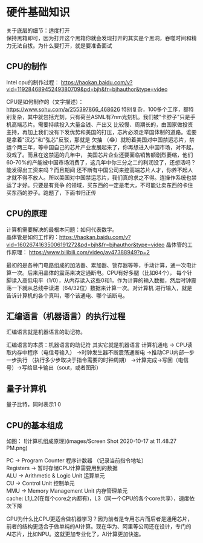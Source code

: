 # 硬件基础知识

关于底层的细节：适度打开  
保持黑箱即可，因为打开这个黑箱你就会发现打开的其实是个黑洞，吞噬时间和精力无法自拔。为什么要打开，就是要准备面试

## CPU的制作

Intel cpu的制作过程：
https://haokan.baidu.com/v?vid=11928468945249380709&pd=bjh&fr=bjhauthor&type=video

CPU是如何制作的（文字描述）：
https://www.sohu.com/a/255397866_468626
特别复杂，100多个工序，都特别复杂，其中就包括光刻，只有荷兰ASML有7nm光刻机。我们被"卡脖子"只是手机高端芯片。需要持续投入大量金钱、产出又
比较慢、周期长的，由国家做投资主持，再加上我们没有下发优势和美国的打压，芯片必须走举国体制的道路。谁要是拿着"汉芯"和"弘芯"反驳，那就是
欠抽 （😂）就盼着美国对中国禁运芯片，禁运个两三年，等中国自己的芯片产业发展起来了，你再想进入中国市场，对不起，没戏了。而且在这禁运的几年中，
美国芯片企业还要面临销售额剧烈萎缩，他们60-70%的产能被中国市场消费了，这几年中你三分之二的利润没了，还想活吗？能发得出工资来吗？而且期间
还不断有中国公司来挖高端芯片人才，你养不起人才就不得不放人。所以美国对中国禁运芯片，我们真的求之不得。连操作系统也禁运了才好。只要是有竞争
的领域，买东西的一定是老大，不可能让卖东西的卡住买东西的脖子。跑题了，下面书归正传


## CPU的原理

计算机需要解决的最根本问题：如何代表数字。  
晶体管是如何工作的：https://haokan.baidu.com/v?vid=16026741635006191272&pd=bjh&fr=bjhauthor&type=video
晶体管的工作原理：
https://www.bilibili.com/video/av47388949?p=2

最初的是各种门电路组成的加法器、累加器、锁存器等等，手动计算，通一次电计算一次。后来用晶体的震荡来决定通断电。CPU有好多腿（比如64个），
每个针脚读入高低电平（1/0），从内存读入这些0和1，作为计算的输入数据，然后时钟震荡一下就从总线中读进（64/32位）数据来计算一次。对计算机
进行输入，就是告诉计算机的各个真叫，哪个该通电、哪个该断电。  

## 汇编语言（机器语言）的执行过程
汇编语言就是机器语言的助记符。

汇编语言的本质：机器语言的助记符 其实它就是机器语言
计算机通电 -> CPU读取内存中程序（电信号输入）
->时钟发生器不断震荡通断电 ->推动CPU内部一步一步执行
（执行多少步取决于指令需要的时钟周期）
->计算完成->写回（电信号）->写给显卡输出（sout，或者图形）

## 量子计算机

量子比特，同时表示1 0

## CPU的基本组成
如图：
![计算机组成原理](images/Screen Shot 2020-10-17 at 11.48.27 PM.png)


PC -> Program Counter 程序计数器 （记录当前指令地址）  
Registers -> 暂时存储CPU计算需要用到的数据  
ALU -> Arithmetic & Logic Unit 运算单元  
CU -> Control Unit 控制单元  
MMU -> Memory Management Unit 内存管理单元  
cache: L1,L2(在每个core之内都有)，L3（同一个CPU的各个core共享），速度依次下降  
  
GPU为什么比CPU更适合做机器学习？因为前者是专用芯片而后者是通用芯片，前者的结构更适合于做单纯的AI计算。现在华为、阿里等公司还在设计，专门的
AI芯片，比如NPU。这就更加专业化了，AI计算更加快速。